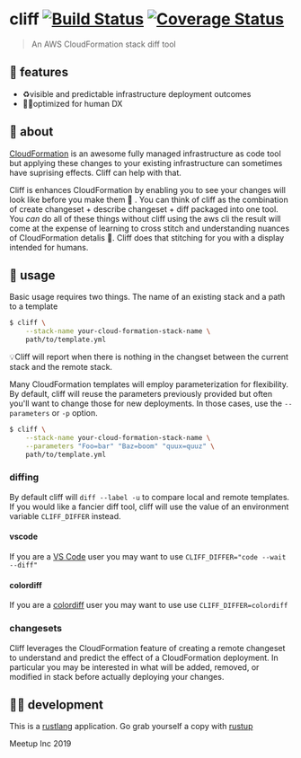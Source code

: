 # cliff [![Build Status](https://travis-ci.com/meetup/cliff.svg?branch=master)](https://travis-ci.com/meetup/cliff) [![Coverage Status](https://coveralls.io/repos/github/meetup/cliff/badge.svg?branch=master)](https://coveralls.io/github/meetup/cliff?branch=master)

> An AWS CloudFormation stack diff tool

## 🥰 features

* ♻️visible and predictable infrastructure deployment outcomes
* 👩‍💻optimized for human DX

## 🤔 about

[CloudFormation](https://aws.amazon.com/cloudformation/) is an awesome fully managed infrastructure as code tool but applying these changes to your existing infrastructure can sometimes have suprising effects. Cliff can help with that.

Cliff is enhances CloudFormation by enabling you to see your changes will look like before you make them  💅 . You can think of cliff as the combination of create changeset + describe changeset + diff packaged into one tool. You _can_ do all of these things without cliff using the aws cli the result will come at the expense of learning to cross stitch and understanding nuances of CloudFormation detalis 🧶. Cliff does that stitching for you with a display intended for humans.

## 🤸 usage

Basic usage requires two things. The name of an existing stack and a path to a template

```sh
$ cliff \
	--stack-name your-cloud-formation-stack-name \
	path/to/template.yml
```

💡Cliff will report when there is nothing in the changset between the current stack and the remote stack.

Many CloudFormation templates will employ parameterization for flexibility. By default, cliff will reuse the parameters previously provided but often you'll want to change those for new deployments. In those cases, use the `--parameters` or `-p` option.

```sh
$ cliff \
	--stack-name your-cloud-formation-stack-name \
	--parameters "Foo=bar" "Baz=boom" "quux=quuz" \
	path/to/template.yml
```

### diffing

By default cliff will `diff --label -u` to compare local and remote templates. If you would like a fancier diff tool, cliff will use the value of 
an environment variable `CLIFF_DIFFER` instead. 

#### vscode 
If you are a [VS Code](https://code.visualstudio.com/) user you may want to use `CLIFF_DIFFER="code --wait --diff"`

#### colordiff

If you are a [colordiff](https://www.colordiff.org/) user you may want to use use `CLIFF_DIFFER=colordiff`

### changesets

Cliff leverages the CloudFormation feature of creating a remote changeset to understand and predict the effect of a CloudFormation deployment. 
In particular you may be interested in what will be added, removed, or modified in stack before actually deploying your changes.

## 👩‍🏭 development

This is a [rustlang](https://www.rust-lang.org/en-US/) application.
Go grab yourself a copy with [rustup](https://rustup.rs/)


Meetup Inc 2019